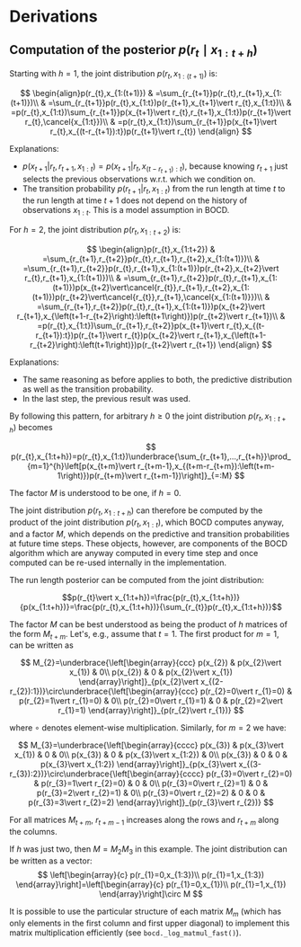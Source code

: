 # Derivations

## Computation of the posterior $p\left(r_{t}\mid x_{1:t+h}\right)$

Starting with $h=1$, the joint distribution $p(r_{t},x_{1:(t+1)})$ is:

$$
\begin{align}p(r_{t},x_{1:(t+1)}) & =\sum_{r_{t+1}}p(r_{t},r_{t+1},x_{1:(t+1)})\\
 & =\sum_{r_{t+1}}p(r_{t},x_{1:t})p(r_{t+1},x_{t+1}\vert r_{t},x_{1:t})\\
 & =p(r_{t},x_{1:t})\sum_{r_{t+1}}p(x_{t+1}\vert r_{t},r_{t+1},x_{1:t})p(r_{t+1}\vert r_{t},\cancel{x_{1:t}})\\
 & =p(r_{t},x_{1:t})\sum_{r_{t+1}}p(x_{t+1}\vert r_{t},x_{(t-r_{t+1}):t})p(r_{t+1}\vert r_{t})
\end{align}
$$

Explanations:

* $p(x_{t+1}\vert r_{t},r_{t+1},x_{1:t})=p(x_{t+1}\vert r_{t},x_{(t-r_{t+1}):t})$, because knowing $r_{t+1}$ just selects the previous observations w.r.t. which we condition on.
* The transition probability $p(r_{t+1}\vert r_{t},x_{1:t})$ from the run length at time $t$ to the run length at time $t+1$ does not depend on the history of observations $x_{1:t}$. This is a model assumption in BOCD.

For $h=2$, the joint distribution $p(r_{t},x_{1:t+2})$ is:

$$
\begin{align}p(r_{t},x_{1:t+2}) & =\sum_{r_{t+1},r_{t+2}}p(r_{t},r_{t+1},r_{t+2},x_{1:(t+1)})\\
 & =\sum_{r_{t+1},r_{t+2}}p(r_{t},r_{t+1},x_{1:(t+1)})p(r_{t+2},x_{t+2}\vert r_{t},r_{t+1},x_{1:(t+1)})\\
 & =\sum_{r_{t+1},r_{t+2}}p(r_{t},r_{t+1},x_{1:(t+1)})p(x_{t+2}\vert\cancel{r_{t}},r_{t+1},r_{t+2},x_{1:(t+1)})p(r_{t+2}\vert\cancel{r_{t}},r_{t+1},\cancel{x_{1:(t+1)}})\\
 & =\sum_{r_{t+1},r_{t+2}}p(r_{t},r_{t+1},x_{1:(t+1)})p(x_{t+2}\vert r_{t+1},x_{\left(t+1-r_{t+2}\right):\left(t+1\right)})p(r_{t+2}\vert r_{t+1})\\
 & =p(r_{t},x_{1:t})\sum_{r_{t+1},r_{t+2}}p(x_{t+1}\vert r_{t},x_{(t-r_{t+1}):t})p(r_{t+1}\vert r_{t})p(x_{t+2}\vert r_{t+1},x_{\left(t+1-r_{t+2}\right):\left(t+1\right)})p(r_{t+2}\vert r_{t+1})
\end{align}
$$

Explanations:

* The same reasoning as before applies to both, the predictive distribution as well as the transition probability.
* In the last step, the previous result was used.

By following this pattern, for arbitrary $h\geq0$ the joint distribution $p\left(r_{t},x_{1:t+h}\right)$ becomes

$$
p(r_{t},x_{1:t+h})=p(r_{t},x_{1:t})\underbrace{\sum_{r_{t+1},...,r_{t+h}}\prod_{m=1}^{h}\left[p(x_{t+m}\vert r_{t+m-1},x_{(t+m-r_{t+m}):\left(t+m-1\right)})p(r_{t+m}\vert r_{t+m-1})\right]}_{=:M}
$$

The factor $M$ is understood to be one, if $h=0$.

The joint distribution $p\left(r_{t},x_{1:t+h}\right)$ can therefore be computed by the product of the joint distribution $p(r_{t},x_{1:t})$, which BOCD computes anyway, and a factor  $M$, which depends on the predictive and transition probabilities at future time steps. These objects, however, are components of the BOCD algorithm which are anyway computed in every time step and once computed can be re-used internally in the implementation.

The run length posterior can be computed from the joint distribution:

$$p(r_{t}\vert x_{1:t+h})=\frac{p(r_{t},x_{1:t+h})}{p(x_{1:t+h})}=\frac{p(r_{t},x_{1:t+h})}{\sum_{r_{t}}p(r_{t},x_{1:t+h})}$$

The factor $M$ can be best understood as being the product of $h$ matrices of the form $M_{t+m}$. Let's, e.g., assume that $t=1$. The first product for $m=1$, can be written as

$$
M_{2}=\underbrace{\left[\begin{array}{ccc}
p(x_{2}) & p(x_{2}\vert x_{1}) & 0\\
p(x_{2}) & 0 & p(x_{2}\vert x_{1})
\end{array}\right]}_{p(x_{2}\vert x_{(2-r_{2}):1})}\circ\underbrace{\left[\begin{array}{ccc}
p(r_{2}=0\vert r_{1}=0) & p(r_{2}=1\vert r_{1}=0) & 0\\
p(r_{2}=0\vert r_{1}=1) & 0 & p(r_{2}=2\vert r_{1}=1)
\end{array}\right]}_{p(r_{2}\vert r_{1})}
$$

where $\circ$ denotes element-wise multiplication. Similarly, for $m=2$ we have:

$$
M_{3}=\underbrace{\left[\begin{array}{cccc}
p(x_{3}) & p(x_{3}\vert x_{1}) & 0 & 0\\
p(x_{3}) & 0 & p(x_{3}\vert x_{1:2}) & 0\\
p(x_{3}) & 0 & 0 & p(x_{3}\vert x_{1:2})
\end{array}\right]}_{p(x_{3}\vert x_{(3-r_{3}):2})}\circ\underbrace{\left[\begin{array}{cccc}
p(r_{3}=0\vert r_{2}=0) & p(r_{3}=1\vert r_{2}=0) & 0 & 0\\
p(r_{3}=0\vert r_{2}=1) & 0 & p(r_{3}=2\vert r_{2}=1) & 0\\
p(r_{3}=0\vert r_{2}=2) & 0 & 0 & p(r_{3}=3\vert r_{2}=2)
\end{array}\right]}_{p(r_{3}\vert r_{2})}
$$

For all matrices $M_{t+m}$, $r_{t+m-1}$ increases along the rows and $r_{t+m}$ along the columns.

If $h$ was just two, then $M=M_{2}M_{3}$ in this example. The joint distribution can be written as a vector:
$$
\left[\begin{array}{c}
p(r_{1}=0,x_{1:3})\\
p(r_{1}=1,x_{1:3})
\end{array}\right]=\left[\begin{array}{c}
p(r_{1}=0,x_{1})\\
p(r_{1}=1,x_{1})
\end{array}\right]\circ M
$$

It is possible to use the particular structure of each matrix $M_{m}$ (which has only elements in the first column and first upper diagonal) to implement this matrix multiplication efficiently (see `bocd._log_matmul_fast()`).
